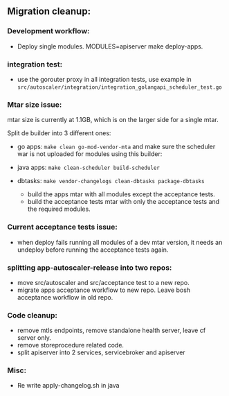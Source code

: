## Migration cleanup:

### Development workflow:
- Deploy single modules. MODULES=apiserver make deploy-apps.

### integration test:
- use the gorouter proxy in all integration tests, use example in `src/autoscaler/integration/integration_golangapi_scheduler_test.go`

### Mtar size issue:

mtar size is currently at 1.1GB, which is on the larger side for a single mtar.

Split de builder into 3 different ones:

- go apps: `make clean go-mod-vendor-mta` and make sure the scheduler war is not uploaded for modules using this builder:
- java apps: `make clean-scheduler build-scheduler`
- dbtasks:  `make vendor-changelogs clean-dbtasks package-dbtasks`

  - build the apps mtar with all modules except the acceptance tests.
  - build the acceptance tests mtar with only the acceptance tests and the required modules.

### Current acceptance tests issue:
- when deploy fails running all modules of a dev mtar version, it needs an undeploy before running the acceptance tests again.


### splitting app-autoscaler-release into two repos:
  - move src/autoscaler and src/acceptance test to a new repo.
  - migrate apps acceptance workflow to new repo. Leave bosh acceptance workflow in old repo.

### Code cleanup:

- remove mtls endpoints, remove standalone health server, leave cf server only.
- remove storeprocedure related code.
- split apiserver into 2 services, servicebroker and apiserver

### Misc:
- Re write apply-changelog.sh in java
